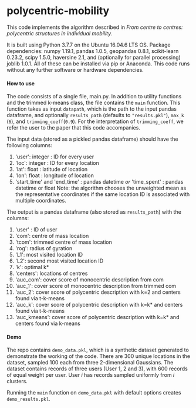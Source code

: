 # polycentric-mobility

This code implements the algorithm described in _From centre to centres: polycentric structures in individual mobility_.

It is built using Python 3.7.7 on the Ubuntu 16.04.6 LTS OS. Package dependencies:
numpy 1.19.1, pandas 1.0.5, geopandas 0.8.1, scikit-learn 0.23.2, scipy 1.5.0, haversine 2.1, and (optionally for parallel processing) joblib 1.0.1.
All of these can be installed via pip or Anaconda. This code runs without any further software or hardware dependencies.

#### How to use

The code consists of a single file, main.py. In addition to utility functions and the trimmed k-means class, the file contains the `main` function. This function takes as input `datapath`, which is the path to the input pandas dataframe, and optionally `results_path` (defaults to `"results.pkl"`), `max_k` (`6`), and `trimming_coeff`(`0.9`). For the interpretation of `trimming_coeff`, we refer the user to the paper that this code accompanies.

The input data (stored as a pickled pandas dataframe) should have the following columns:
1. 'user': integer : ID for every user
2. 'loc': integer : ID for every location
3. 'lat': float : latitude of location
4. 'lon': float : longitude of location
5. 'start_time' and 'end_time' : pandas datetime _or_ 'time_spent' : pandas datetime or float
Note: the algorithm chooses the unweighted mean as the representative coordinates if the same location ID is associated with multiple coordinates.


The output is a pandas dataframe (also stored as `results_path`) with the columns:
1. 'user' : ID of user
2. 'com': centre of mass location
3. 'tcom': trimmed centre of mass location
4. 'rog': radius of gyration
5. 'L1': most visited location ID
6. 'L2': second most visited location ID
7. 'k': optimal k*
8. 'centers': locations of centres
9. 'auc_com': cover score of monocentric description from com
10. 'auc_1': cover score of monocentric description from trimmed com
11. 'auc_2': cover score of polycentric description with k=2 and centers found via t-k-means
12. 'auc_k': cover score of polycentric description with k=k* and centers found via t-k-means
13. 'auc_kmeans': cover score of polycentric description with k=k* and centers found via k-means


#### Demo

The repo contains `demo_data.pkl`, which is a synthetic dataset generated to demonstrate the working of the code. There are 300 unique locations in the dataset, sampled 100 each from three 2-dimensional Gaussians. The dataset contains records of three users (User 1, 2 and 3), with 600 records of equal weight per user. User _i_ has records sampled uniformly from _i_ clusters.

Running the `main` function on `demo_data.pkl` with default options creates `demo_results.pkl`.
